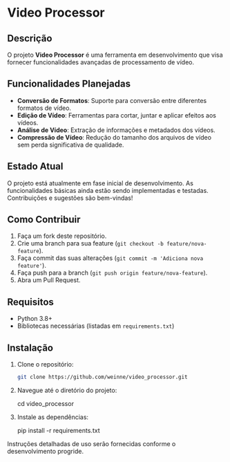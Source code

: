# Video Processor

## Descrição

O projeto **Video Processor** é uma ferramenta em desenvolvimento que visa fornecer funcionalidades avançadas de processamento de vídeo.

## Funcionalidades Planejadas

- **Conversão de Formatos**: Suporte para conversão entre diferentes formatos de vídeo.
- **Edição de Vídeo**: Ferramentas para cortar, juntar e aplicar efeitos aos vídeos.
- **Análise de Vídeo**: Extração de informações e metadados dos vídeos.
- **Compressão de Vídeo**: Redução do tamanho dos arquivos de vídeo sem perda significativa de qualidade.

## Estado Atual

O projeto está atualmente em fase inicial de desenvolvimento. As funcionalidades básicas ainda estão sendo implementadas e testadas. Contribuições e sugestões são bem-vindas!

## Como Contribuir

1. Faça um fork deste repositório.
2. Crie uma branch para sua feature (`git checkout -b feature/nova-feature`).
3. Faça commit das suas alterações (`git commit -m 'Adiciona nova feature'`).
4. Faça push para a branch (`git push origin feature/nova-feature`).
5. Abra um Pull Request.

## Requisitos

- Python 3.8+
- Bibliotecas necessárias (listadas em `requirements.txt`)

## Instalação

1. Clone o repositório:
   ```sh
   git clone https://github.com/weinne/video_processor.git

2.  Navegue até o diretório do projeto:

    cd video_processor

3.  Instale as dependências:

    pip install -r requirements.txt

Instruções detalhadas de uso serão fornecidas conforme o desenvolvimento progride.

